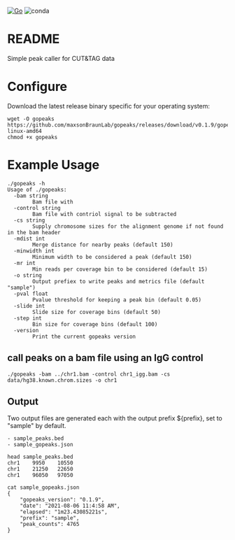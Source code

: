 [![Go](https://github.com/maxsonBraunLab/gopeaks/actions/workflows/go.yml/badge.svg?branch=main)](https://github.com/maxsonBraunLab/gopeaks/actions/workflows/go.yml) ![conda](https://anaconda.org/jakevc/gopeaks/badges/installer/conda.svg)

# README

Simple peak caller for CUT&TAG data

# Configure

Download the latest release binary specific for your operating system:

```
wget -O gopeaks https://github.com/maxsonBraunLab/gopeaks/releases/download/v0.1.9/gopeaks-linux-amd64
chmod +x gopeaks
```

# Example Usage

```
./gopeaks -h 
Usage of ./gopeaks:
  -bam string
    	Bam file with
  -control string
    	Bam file with contriol signal to be subtracted
  -cs string
    	Supply chromosome sizes for the alignment genome if not found in the bam header
  -mdist int
    	Merge distance for nearby peaks (default 150)
  -minwidth int
    	Minimum width to be considered a peak (default 150)
  -mr int
    	Min reads per coverage bin to be considered (default 15)
  -o string
    	Output prefiex to write peaks and metrics file (default "sample")
  -pval float
    	Pvalue threshold for keeping a peak bin (default 0.05)
  -slide int
    	Slide size for coverage bins (default 50)
  -step int
    	Bin size for coverage bins (default 100)
  -version
    	Print the current gopeaks version
```


## call peaks on a bam file using an IgG control

```
./gopeaks -bam ../chr1.bam -control chr1_igg.bam -cs data/hg38.known.chrom.sizes -o chr1
```

## Output

Two output files are generated each with the output prefix ${prefix}, set to "sample" by default.

    - sample_peaks.bed
    - sample_gopeaks.json

```
head sample_peaks.bed
chr1	9950	10550
chr1	21250	22650
chr1	96050	97050
```

```
cat sample_gopeaks.json
{
	"gopeaks_version": "0.1.9",
	"date": "2021-08-06 11:4:58 AM",
	"elapsed": "1m23.43085221s",
	"prefix": "sample",
	"peak_counts": 4765
}
```
